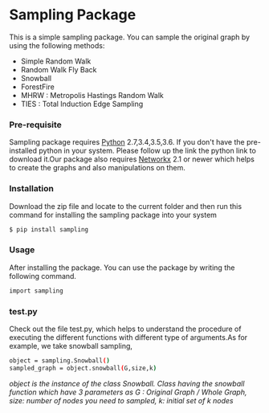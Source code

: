 # Sampling Package

This is a simple sampling package. You can sample the original graph by using the following methods:
  - Simple Random Walk
  - Random Walk Fly Back
  - Snowball 
  - ForestFire
  - MHRW : Metropolis Hastings Random Walk
  - TIES : Total Induction Edge Sampling
  
### Pre-requisite
Sampling package requires [Python](https://www.python.org/downloads/) 2.7,3.4,3.5,3.6. If you don't have the pre-installed python in your system. Please follow up the link the python link to download it.Our package also requires [Networkx](https://networkx.github.io/documentation/latest/install.html) 2.1 or newer which helps to create the graphs and also manipulations on them.

### Installation
Download the zip file and locate to the current folder and then run this command for installing the sampling package into your system
```sh
$ pip install sampling
```

### Usage

After installing the package. You can use the package by writing the following command.

```sh
import sampling 
```
### test.py
Check out the file test.py, which helps to understand the procedure of executing the different functions with different type of arguments.As for example, we take snowball sampling,
```sh
object = sampling.Snowball()             
sampled_graph = object.snowball(G,size,k) 
```
*object is the instance of the class Snowball. Class having the snowball function which have 3 parameters as
G : Original Graph / Whole Graph, size: number of nodes you need to sampled, k: initial set of k nodes*

